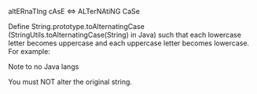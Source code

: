 altERnaTIng cAsE <=> ALTerNAtiNG CaSe

Define String.prototype.toAlternatingCase (StringUtils.toAlternatingCase(String) in Java) such that each lowercase letter becomes uppercase and each uppercase letter becomes lowercase. For example:

Note to no Java langs

You must NOT alter the original string.
